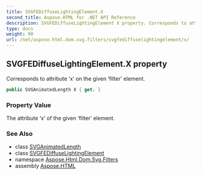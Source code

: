 ```yaml
---
title: SVGFEDiffuseLightingElement.X
second_title: Aspose.HTML for .NET API Reference
description: SVGFEDiffuseLightingElement X property. Corresponds to attribute x on the given filter element
type: docs
weight: 90
url: /net/aspose.html.dom.svg.filters/svgfediffuselightingelement/x/
---
```

## SVGFEDiffuseLightingElement.X property

Corresponds to attribute ‘x’ on the given ‘filter’ element.

```csharp
public SVGAnimatedLength X { get; }
```

### Property Value

The attribute ‘x’ of the given ‘filter’ element.

### See Also

* class [SVGAnimatedLength](../../../aspose.html.dom.svg.datatypes/svganimatedlength/)
* class [SVGFEDiffuseLightingElement](../)
* namespace [Aspose.Html.Dom.Svg.Filters](../../../aspose.html.dom.svg.filters/)
* assembly [Aspose.HTML](../../../)
